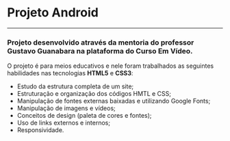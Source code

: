 # Projeto Android
---
### Projeto desenvolvido através da mentoria do professor Gustavo Guanabara na plataforma do Curso Em Vídeo.

O projeto é para meios educativos e nele foram trabalhados as seguintes habilidades nas tecnologias **HTML5** e **CSS3**:
- Estudo da estrutura completa de um site;
- Estruturação e organização dos códigos HMTL e CSS;
- Manipulação de fontes externas baixadas e utilizando Google Fonts;
- Manipulação de imagens e vídeos;
- Conceitos de design (paleta de cores e fontes);
- Uso de links externos e internos;
- Responsividade.